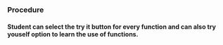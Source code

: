 ### Procedure
#### Student can select the try it button for every function and can also try youself option to learn the use of functions.
